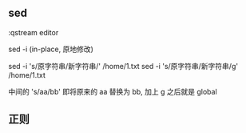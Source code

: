 ## sed

:qstream editor

sed -i (in-place, 原地修改)


sed -i 's/原字符串/新字符串/' /home/1.txt
sed -i 's/原字符串/新字符串/g' /home/1.txt

中间的 's/aa/bb' 即将原来的 aa 替换为 bb, 加上 g 之后就是 global

## 正则

